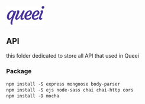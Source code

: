 <img src="../.asset/.logo.png" title="Queei Logo" height="50">

## API
this folder dedicated to store all API that used in Queei

### Package

```
npm install -S express mongoose body-parser
npm install -S ejs node-sass chai chai-http cors
npm install -D mocha
```
